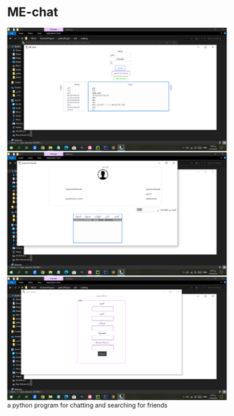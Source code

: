 # ME-chat
<img src="Screenshot.png">
<img src="Screenshot (190).png">
<img src="Screenshot (191).png">
a python program for chatting and searching for friends 

